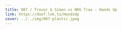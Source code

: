 ```yaml
---
title: 007 / Trevor & Simon vs NRG Trax - Hands Up
link: https://doof.lnk.to/HandsUp
cover: ../../img/007-plastic.jpeg
---
```

